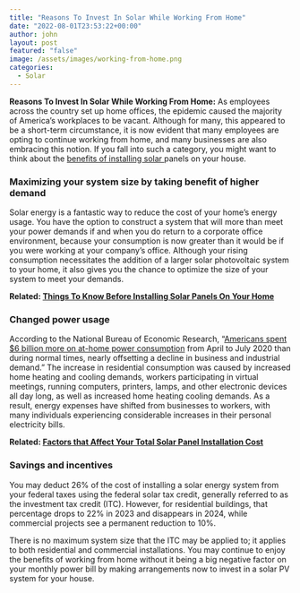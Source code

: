 ```yaml
---
title: "Reasons To Invest In Solar While Working From Home"
date: "2022-08-01T23:53:22+00:00"
author: john
layout: post
featured: "false"
image: /assets/images/working-from-home.png
categories:
  - Solar
---
```


**Reasons To Invest In Solar While Working From Home:** As employees across the country set up home offices, the epidemic caused the majority of America’s workplaces to be vacant. Although for many, this appeared to be a short-term circumstance, it is now evident that many employees are opting to continue working from home, and many businesses are also embracing this notion. If you fall into such a category, you might want to think about the [benefits of installing solar ](/top-benefits-of-installing-solar-panels-on-your-home/)panels on your house.

### **Maximizing your system size by taking benefit of higher demand**

Solar energy is a fantastic way to reduce the cost of your home’s energy usage. You have the option to construct a system that will more than meet your power demands if and when you do return to a corporate office environment, because your consumption is now greater than it would be if you were working at your company’s office. Although your rising consumption necessitates the addition of a larger solar photovoltaic system to your home, it also gives you the chance to optimize the size of your system to meet your demands.

**Related: [Things To Know Before Installing Solar Panels On Your Home](/things-to-know-before-installing-solar-panels-on-your-home/)**

### **Changed power usage**

According to the National Bureau of Economic Research, “[Americans spent $6 billion more on at-home power consumption](https://www.nber.org/digest-202012/working-homes-impact-electricity-use-pandemic) from April to July 2020 than during normal times, nearly offsetting a decline in business and industrial demand.” The increase in residential consumption was caused by increased home heating and cooling demands, workers participating in virtual meetings, running computers, printers, lamps, and other electronic devices all day long, as well as increased home heating cooling demands. As a result, energy expenses have shifted from businesses to workers, with many individuals experiencing considerable increases in their personal electricity bills.

**Related: [Factors that Affect Your Total Solar Panel Installation Cost](/factors-that-affect-your-total-solar-panel-installation-cost/)**

### **Savings and incentives**

You may deduct 26% of the cost of installing a solar energy system from your federal taxes using the federal solar tax credit, generally referred to as the investment tax credit (ITC). However, for residential buildings, that percentage drops to 22% in 2023 and disappears in 2024, while commercial projects see a permanent reduction to 10%.

There is no maximum system size that the ITC may be applied to; it applies to both residential and commercial installations. You may continue to enjoy the benefits of working from home without it being a big negative factor on your monthly power bill by making arrangements now to invest in a solar PV system for your house.
